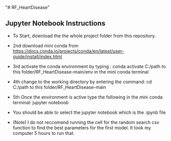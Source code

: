 "# RF_HeartDisease" 

## Jupyter Notebook Instructions

* To Start, download the the whole project folder from this repository.

* 2nd download mini conda from https://docs.conda.io/projects/conda/en/latest/user-guide/install/index.html

* 3rd activate the conda environment by typing : conda activate C:/path to this folder/RF_HeartDisease-main/env in the mini conda terminal

* 4th change to the working directory by entering the command: cd C:/path to this folder/RF_HeartDisease-main

* 5th Once the environment is active type the following in the mini conda terminal: jupyter noteboob

* You should be able to select the jupyter notebook which is the .ipynb file

* (Note) I do not reccomend running the cell for the random search csv function to find the best parameters for the first model. It took my computer 5 hours to run that.
